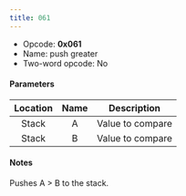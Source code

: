 ```yaml
---
title: 061
---
```


- Opcode: **0x061**
- Name: push greater
- Two-word opcode: No

#### Parameters

| Location | Name |   Description    |
|:--------:|:----:|:----------------:|
|  Stack   |  A   | Value to compare |
|  Stack   |  B   | Value to compare |

#### Notes

Pushes A \> B to the stack.

